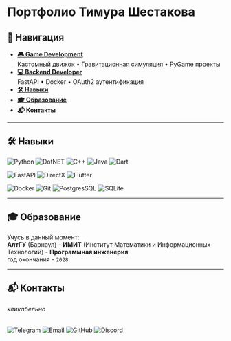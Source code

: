 # Портфолио Тимура Шестакова

## 🧭 Навигация

- **[🎮 Game Development](game-dev/README.md)**  
  Кастомный движок • Гравитационная симуляция • PyGame проекты
- **[💻 Backend Developer](backend/README.md)**  
  FastAPI • Docker • OAuth2 аутентификация
- **[🛠 Навыки](#-навыки)**
- **[🎓 Образование](#-образование)**
- **[📬 Контакты](#-контакты)**

---

## 🛠 Навыки

![Python](https://img.shields.io/badge/Python-3776AB?logo=python&logoColor=white)
![DotNET](https://img.shields.io/badge/.NET-512BD4?logo=dotnet&logoColor=white)
![C++](https://img.shields.io/badge/C++-00599C?logo=c%2B%2B&logoColor=white)
![Java](https://img.shields.io/badge/Java-ED8B00?logo=coffeescript&logoColor=white)
![Dart](https://img.shields.io/badge/Dart-0175C2?logo=dart&logoColor=white)

![FastAPI](https://img.shields.io/badge/FastAPI-009688?logo=fastapi&logoColor=white)
![DirectX](https://img.shields.io/badge/DirectX_12-0078D6?logo=directx&logoColor=white)
![Flutter](https://img.shields.io/badge/Flutter-02569B?logo=flutter&logoColor=white)

![Docker](https://img.shields.io/badge/Docker-2496ED?logo=docker&logoColor=white)
![Git](https://img.shields.io/badge/Git-F05032?logo=git&logoColor=white)
![PostgresSQL](https://img.shields.io/badge/PostgreSQL-4169E1?logo=postgresql&logoColor=white)
![SQLite](https://img.shields.io/badge/SQLite-003B57?logo=sqlite&logoColor=white)

---

## 🎓 Образование

Учусь в данный момент:\
**АлтГУ** (Барнаул) - **ИМИТ** (Институт Математики и Информационных Технологий) - **Программная инженерия**\
год окончания - `2028`

---

## 📬 Контакты

###### кликабельно

[![Telegram](https://img.shields.io/badge/Telegram-@Marc__T1me-26A5E4?logo=telegram)](https://t.me/Marc_T1me)
[![Email](https://img.shields.io/badge/Email-timashalt@gmail.com-D14836?logo=gmail)](mailto:timashalt@gmail.com)
[![GitHub](https://img.shields.io/badge/GitHub-@MarcT1me-181717?logo=github)](https://github.com/MarcT1me)
[![Discord](https://img.shields.io/badge/Discord-@marc__time-5865F2?logo=discord)](https://discordapp.com/users/805395077496832011)
